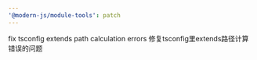 ```yaml
---
'@modern-js/module-tools': patch
---
```


fix tsconfig extends path calculation errors
修复tsconfig里extends路径计算错误的问题
